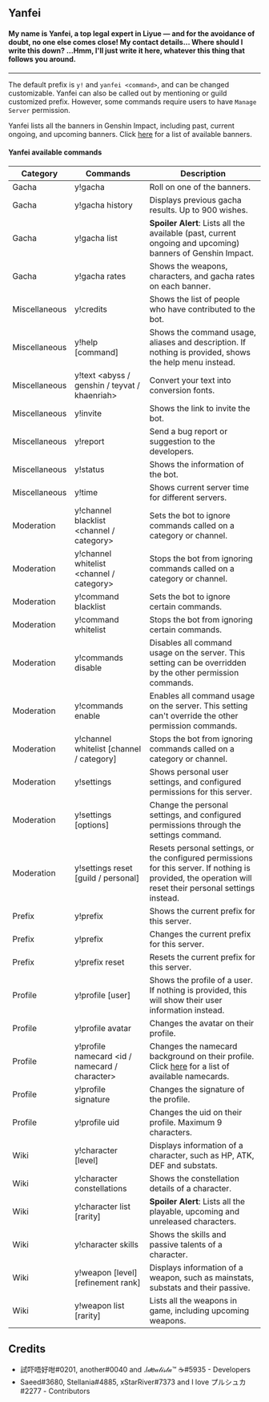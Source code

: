 ## Yanfei

#### My name is Yanfei, a top legal expert in Liyue — and for the avoidance of doubt, no one else comes close! My contact details... Where should I write this down? ...Hmm, I'll just write it here, whatever this thing that follows you around.
---

The default prefix is `y!` and `yanfei <command>`, and can be changed customizable. Yanfei can also be called out by mentioning or guild customized prefix. However, some commands require users to have `Manage Server` permission.

Yanfei lists all the banners in Genshin Impact, including past, current ongoing, and upcoming banners. Click [here](https://github.com/Another7139/yanfei/blob/main/banners.md) for a list of available banners. 

#### Yanfei available commands
| Category | Commands | Description
| -        | -        | - 
| Gacha | y!gacha <banner>    | Roll on one of the banners.
| Gacha | y!gacha history     | Displays previous gacha results. Up to 900 wishes.
| Gacha | y!gacha list        | **Spoiler Alert**: Lists all the available (past, current ongoing and upcoming) banners of Genshin Impact.
| Gacha | y!gacha rates       | Shows the weapons, characters, and gacha rates on each banner.
| Miscellaneous | y!credits                                            | Shows the list of people who have contributed to the bot.
| Miscellaneous | y!help [command]                                     | Shows the command usage, aliases and description. If nothing is provided, shows the help menu instead.
| Miscellaneous | y!text <abyss / genshin / teyvat / khaenriah> <text> | Convert your text into conversion fonts.
| Miscellaneous | y!invite                                             | Shows the link to invite the bot.
| Miscellaneous | y!report                                             | Send a bug report or suggestion to the developers.
| Miscellaneous | y!status                                             | Shows the information of the bot.
| Miscellaneous | y!time                                               | Shows current server time for different servers.
| Moderation | y!channel blacklist <channel / category> | Sets the bot to ignore commands called on a category or channel.
| Moderation | y!channel whitelist <channel / category> | Stops the bot from ignoring commands called on a category or channel.
| Moderation | y!command blacklist <command>            | Sets the bot to ignore certain commands.
| Moderation | y!command whitelist <command>            | Stops the bot from ignoring certain commands.
| Moderation | y!commands disable                       | Disables all command usage on the server. This setting can be overridden by the other permission commands.
| Moderation | y!commands enable                        | Enables all command usage on the server. This setting can't override the other permission commands.
| Moderation | y!channel whitelist [channel / category] | Stops the bot from ignoring commands called on a category or channel.
| Moderation | y!settings                               | Shows personal user settings, and configured permissions for this server.
| Moderation | y!settings [options]                     | Change the personal settings, and configured permissions through the settings command.
| Moderation | y!settings reset [guild / personal]      | Resets personal settings, or the configured permissions for this server. If nothing is provided, the operation will reset their personal settings instead.
| Prefix | y!prefix          | Shows the current prefix for this server.
| Prefix | y!prefix <string> | Changes the current prefix for this server.
| Prefix | y!prefix reset    | Resets the current prefix for this server.
| Profile | y!profile [user]                               | Shows the profile of a user. If nothing is provided, this will show their user information instead.
| Profile | y!profile avatar <character>                   | Changes the avatar on their profile.
| Profile | y!profile namecard <id / namecard / character> | Changes the namecard background on their profile. Click [here](https://github.com/Another7139/yanfei/blob/main/namecards.md) for a list of available namecards.
| Profile | y!profile signature <messages>                 | Changes the signature of the profile.
| Profile | y!profile uid <uid>                            | Changes the uid on their profile. Maximum 9 characters.
| Wiki | y!character [level] <name>                | Displays information of a character, such as HP, ATK, DEF and substats.
| Wiki | y!character constellations <name>         | Shows the constellation details of a character.
| Wiki | y!character list [rarity]                 | **Spoiler Alert**: Lists all the playable, upcoming and unreleased characters.
| Wiki | y!character skills <name>                 | Shows the skills and passive talents of a character.
| Wiki | y!weapon [level] [refinement rank] <name> | Displays information of a weapon, such as mainstats, substats and their passive.
| Wiki | y!weapon list [rarity]                    | Lists all the weapons in game, including upcoming weapons.

## Credits
- 試吓唔好咁#0201, another#0040 and .𝐼𝒹𝑒𝒶𝓁𝒾𝓈𝓉𝒶™ ☕#5935 - Developers
- Saeed#3680, Stellania#4885, xStarRiver#7373 and I love プルシュカ#2277 - Contributors
